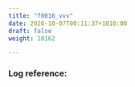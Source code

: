 ```yaml
---
title: "f0016_vvv"
date: 2020-10-07T00:11:37+1010:00
draft: false
weight: 10162

---
```


### Log reference: <no value>

```
